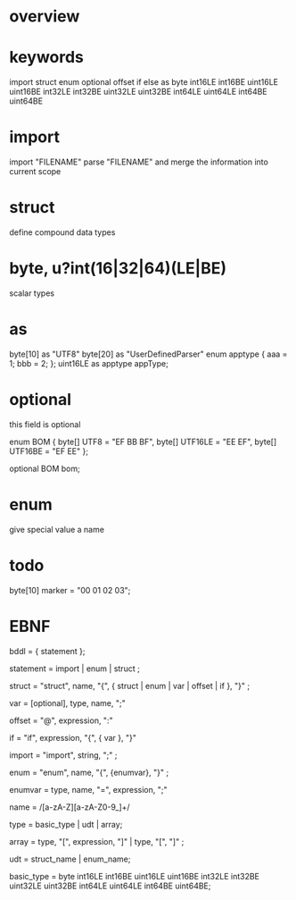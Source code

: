 # overview


# keywords
import
struct
enum
optional
offset
if
else
as
byte
int16LE int16BE uint16LE uint16BE int32LE int32BE uint32LE uint32BE int64LE uint64LE int64BE uint64BE

# import
import "FILENAME"
parse "FILENAME" and merge the information into current scope

# struct
define compound data types

# byte, u?int(16|32|64)(LE|BE)
scalar types

# as
byte[10] as "UTF8"
byte[20] as "UserDefinedParser"
enum apptype {
aaa = 1;
bbb = 2;
};
uint16LE as apptype appType;

# optional
this field is optional

enum BOM {
  byte[] UTF8 = "EF BB BF",
  byte[] UTF16LE = "EE EF",
  byte[] UTF16BE = "EF EE"
};

optional BOM bom;

# enum
give special value a name

# todo
byte[10] marker = "00 01 02 03";

# EBNF

bddl = { statement };

statement = import | enum | struct ; 

struct = "struct", name, "{", { struct | enum | var | offset | if }, "}" ;

var = [optional], type, name, ";"

offset = "@", expression, ":"

if = "if", expression, "{", { var }, "}"

import = "import", string, ";" ;

enum = "enum", name, "{", {enumvar}, "}" ;

enumvar = type, name, "=", expression, ";"

name = /[a-zA-Z][a-zA-Z0-9_]+/

type = basic_type | udt | array;

array = type, "[", expression, "]" | type, "[", "]" ;

udt = struct_name | enum_name;

basic_type = byte int16LE int16BE uint16LE uint16BE int32LE int32BE uint32LE uint32BE int64LE uint64LE int64BE uint64BE; 


